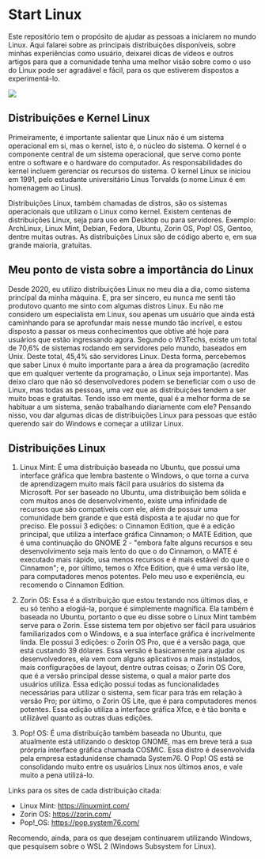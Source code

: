 # Start Linux

Este repositório tem o propósito de ajudar as pessoas a iniciarem no mundo Linux. Aqui falarei sobre as principais distribuições disponíveis, sobre minhas experiências como usuário, deixarei dicas de vídeos e outros artigos para que a comunidade tenha uma melhor visão sobre como o uso do Linux pode ser agradável e fácil, para os que estiverem dispostos a experimentá-lo. 

<img src="https://images.unsplash.com/photo-1629654297299-c8506221ca97?ixlib=rb-1.2.1&ixid=MnwxMjA3fDB8MHxwaG90by1wYWdlfHx8fGVufDB8fHx8&auto=format&fit=crop&w=774&q=80">

## Distribuições e Kernel Linux 
Primeiramente, é importante salientar que Linux não é um sistema operacional em si, mas o kernel, isto é, o núcleo do sistema. O kernel é o componente central de um sistema operacional, que serve como ponte entre o software e o hardware do computador. As responsabilidades do kernel incluem gerenciar os recursos do sistema. O kernel Linux se iniciou em 1991, pelo estudante universitário Linus Torvalds (o nome Linux é em homenagem ao Linus).

Distribuições Linux, também chamadas de distros, são os sistemas operacionais que utilizam o Linux como kernel. Existem centenas de distribuições Linux, seja para uso em Desktop ou para servidores. Exemplo: ArchLinux, Linux Mint, Debian, Fedora, Ubuntu, Zorin OS, Pop! OS, Gentoo, dentre muitas outras. As distribuições Linux são de código aberto e, em sua grande maioria, gratuitas. 


## Meu ponto de vista sobre a importância do Linux 
Desde 2020, eu utilizo distribuições Linux no meu dia a dia, como sistema principal da minha máquina. E, pra ser sincero, eu nunca me senti tão produtovo quanto me sinto com algumas distros Linux. Eu não me considero um especialista em Linux, sou apenas um usuário que ainda está caminhando para se aprofundar mais nesse mundo tão incrível, e estou disposto a passar os meus conhecimentos que obtive até hoje para usuários que estão ingressando agora. 
Segundo o W3Techs, existe um total de 70,6% de sistemas rodando em servidores pelo mundo, baseados em Unix. Deste total, 45,4% são servidores Linux. Desta forma, percebemos que saber Linux é muito importante para a área da programação (acredito que em qualquer vertente da programação, o Linux seja importante). Mas deixo claro que não só desenvolvedores podem se beneficiar com o uso de Linux, mas todas as pessoas, uma vez que as distribuições tendem a ser muito boas e gratuitas.
Tendo isso em mente, qual é a melhor forma de se habituar a um sistema, senão trabalhando diariamente com ele? Pensando nisso, vou dar algumas dicas de distribuições Linux para pessoas que estão querendo sair do Windows e começar a utilizar Linux.

## Distribuições Linux
1. Linux Mint: É uma distribuição baseada no Ubuntu, que possui uma interface gráfica que lembra bastente o Windows, o que torna a curva de aprendizagem muito mais fácil para usuários do sistema da Microsoft. Por ser baseado no Ubuntu, uma distribuição bem sólida e com muitos anos de desenvolvimento, existe uma infinidade de recursos que são compatíveis com ele, além de possuir uma comunidade bem grande e que está disposta a te ajudar no que for preciso. Ele possui 3 edições: o Cinnamon Edition, que é a edição principal, que utiliza a interface gráfica Cinnamon; o MATE Edition, que é uma continuação do GNOME 2 - "embora falte alguns recursos e seu desenvolvimento seja mais lento do que o do Cinnamon, o MATE é executado mais rápido, usa menos recursos e é mais estável do que o Cinnamon"; e, por último, temos o Xfce Edition, que é uma versão lite, para computadores menos potentes. Pelo meu uso e experiência, eu recomendo o Cinnamon Edition. 

2. Zorin OS: Essa é a distribuição que estou testando nos últimos dias, e eu só tenho a elogiá-la, porque é simplemente magnífica. Ela também é baseada no Ubuntu, portanto o que eu disse sobre o Linux Mint também serve para o Zorin. Esse sistema tem por objetivo ser fácil para usuários familiarizados com o Windows, e a sua interface gráfica é incrivelmente linda. Ele possui 3 edições: o Zorin OS Pro, que é a versão paga, que está custando 39 dólares. Essa versão é basicamente para ajudar os desenvolvedores, ela vem com alguns aplicativos a mais instalados, mais configurações de layout, dentre outras coisas; o Zorin OS Core, que é a versão principal desse sistema, o qual a maior parte dos usuários utiliza. Essa edição possui todas as funcionalidades necessárias para utilizar o sistema, sem ficar para trás em relação à versão Pro; por último, o Zorin OS Lite, que é para computadores menos potentes. Essa edição utiliza a interface gráfica Xfce, e é tão bonita e utilizável quanto as outras duas edições.  

3. Pop! OS: É uma distribuição também baseada no Ubuntu, que atualmente está utilizando o desktop GNOME, mas em breve terá a sua prórpria interface gráfica chamada COSMIC. Essa distro é desenvolvida pela empresa estadunidense chamada System76. O Pop! OS está se consolidando muito entre os usuários Linux nos últimos anos, e vale muito a pena utilizá-lo. 

Links para os sites de cada distribuição citada: 
- Linux Mint: https://linuxmint.com/
- Zorin OS: https://zorin.com/
- Pop!_OS: https://pop.system76.com/

Recomendo, ainda, para os que desejam continuarem utilizando Windows, que pesquisem sobre o WSL 2 (Windows Subsystem for Linux).
